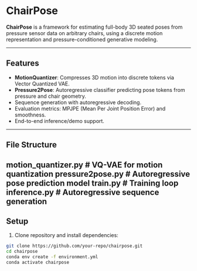 # ChairPose

**ChairPose** is a framework for estimating full-body 3D seated poses from pressure sensor data on arbitrary chairs, using a discrete motion representation and pressure-conditioned generative modeling.

---

## Features

- **MotionQuantizer**: Compresses 3D motion into discrete tokens via Vector Quantized VAE.
- **Pressure2Pose**: Autoregressive classifier predicting pose tokens from pressure and chair geometry.
- Sequence generation with autoregressive decoding.
- Evaluation metrics: MPJPE (Mean Per Joint Position Error) and smoothness.
- End-to-end inference/demo support.

---

## File Structure

motion_quantizer.py # VQ-VAE for motion quantization
pressure2pose.py # Autoregressive pose prediction model
train.py # Training loop
inference.py # Autoregressive sequence generation
---

## Setup

1. Clone repository and install dependencies:

```bash
git clone https://github.com/your-repo/chairpose.git
cd chairpose
conda env create -f environment.yml
conda activate chairpose


